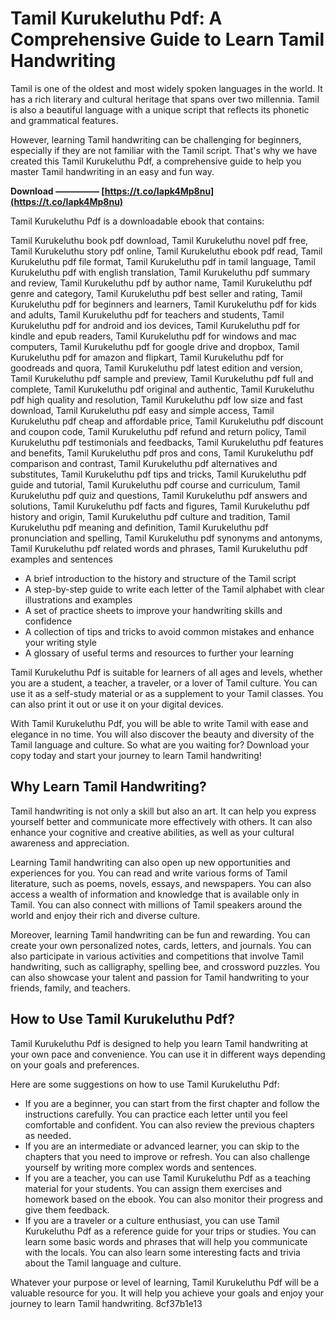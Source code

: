 
 
# Tamil Kurukeluthu Pdf: A Comprehensive Guide to Learn Tamil Handwriting
 
Tamil is one of the oldest and most widely spoken languages in the world. It has a rich literary and cultural heritage that spans over two millennia. Tamil is also a beautiful language with a unique script that reflects its phonetic and grammatical features.
 
However, learning Tamil handwriting can be challenging for beginners, especially if they are not familiar with the Tamil script. That's why we have created this Tamil Kurukeluthu Pdf, a comprehensive guide to help you master Tamil handwriting in an easy and fun way.
 
**Download ————— [https://t.co/Iapk4Mp8nu](https://t.co/Iapk4Mp8nu)**


 
Tamil Kurukeluthu Pdf is a downloadable ebook that contains:
 
Tamil Kurukeluthu book pdf download,  Tamil Kurukeluthu novel pdf free,  Tamil Kurukeluthu story pdf online,  Tamil Kurukeluthu ebook pdf read,  Tamil Kurukeluthu pdf file format,  Tamil Kurukeluthu pdf in tamil language,  Tamil Kurukeluthu pdf with english translation,  Tamil Kurukeluthu pdf summary and review,  Tamil Kurukeluthu pdf by author name,  Tamil Kurukeluthu pdf genre and category,  Tamil Kurukeluthu pdf best seller and rating,  Tamil Kurukeluthu pdf for beginners and learners,  Tamil Kurukeluthu pdf for kids and adults,  Tamil Kurukeluthu pdf for teachers and students,  Tamil Kurukeluthu pdf for android and ios devices,  Tamil Kurukeluthu pdf for kindle and epub readers,  Tamil Kurukeluthu pdf for windows and mac computers,  Tamil Kurukeluthu pdf for google drive and dropbox,  Tamil Kurukeluthu pdf for amazon and flipkart,  Tamil Kurukeluthu pdf for goodreads and quora,  Tamil Kurukeluthu pdf latest edition and version,  Tamil Kurukeluthu pdf sample and preview,  Tamil Kurukeluthu pdf full and complete,  Tamil Kurukeluthu pdf original and authentic,  Tamil Kurukeluthu pdf high quality and resolution,  Tamil Kurukeluthu pdf low size and fast download,  Tamil Kurukeluthu pdf easy and simple access,  Tamil Kurukeluthu pdf cheap and affordable price,  Tamil Kurukeluthu pdf discount and coupon code,  Tamil Kurukeluthu pdf refund and return policy,  Tamil Kurukeluthu pdf testimonials and feedbacks,  Tamil Kurukeluthu pdf features and benefits,  Tamil Kurukeluthu pdf pros and cons,  Tamil Kurukeluthu pdf comparison and contrast,  Tamil Kurukeluthu pdf alternatives and substitutes,  Tamil Kurukeluthu pdf tips and tricks,  Tamil Kurukeluthu pdf guide and tutorial,  Tamil Kurukeluthu pdf course and curriculum,  Tamil Kurukeluthu pdf quiz and questions,  Tamil Kurukeluthu pdf answers and solutions,  Tamil Kurukeluthu pdf facts and figures,  Tamil Kurukeluthu pdf history and origin,  Tamil Kurukeluthu pdf culture and tradition,  Tamil Kurukeluthu pdf meaning and definition,  Tamil Kurukeluthu pdf pronunciation and spelling,  Tamil Kurukeluthu pdf synonyms and antonyms,  Tamil Kurukeluthu pdf related words and phrases,  Tamil Kurukeluthu pdf examples and sentences
 
- A brief introduction to the history and structure of the Tamil script
- A step-by-step guide to write each letter of the Tamil alphabet with clear illustrations and examples
- A set of practice sheets to improve your handwriting skills and confidence
- A collection of tips and tricks to avoid common mistakes and enhance your writing style
- A glossary of useful terms and resources to further your learning

Tamil Kurukeluthu Pdf is suitable for learners of all ages and levels, whether you are a student, a teacher, a traveler, or a lover of Tamil culture. You can use it as a self-study material or as a supplement to your Tamil classes. You can also print it out or use it on your digital devices.
 
With Tamil Kurukeluthu Pdf, you will be able to write Tamil with ease and elegance in no time. You will also discover the beauty and diversity of the Tamil language and culture. So what are you waiting for? Download your copy today and start your journey to learn Tamil handwriting!
  
## Why Learn Tamil Handwriting?
 
Tamil handwriting is not only a skill but also an art. It can help you express yourself better and communicate more effectively with others. It can also enhance your cognitive and creative abilities, as well as your cultural awareness and appreciation.
 
Learning Tamil handwriting can also open up new opportunities and experiences for you. You can read and write various forms of Tamil literature, such as poems, novels, essays, and newspapers. You can also access a wealth of information and knowledge that is available only in Tamil. You can also connect with millions of Tamil speakers around the world and enjoy their rich and diverse culture.
 
Moreover, learning Tamil handwriting can be fun and rewarding. You can create your own personalized notes, cards, letters, and journals. You can also participate in various activities and competitions that involve Tamil handwriting, such as calligraphy, spelling bee, and crossword puzzles. You can also showcase your talent and passion for Tamil handwriting to your friends, family, and teachers.
  
## How to Use Tamil Kurukeluthu Pdf?
 
Tamil Kurukeluthu Pdf is designed to help you learn Tamil handwriting at your own pace and convenience. You can use it in different ways depending on your goals and preferences.
 
Here are some suggestions on how to use Tamil Kurukeluthu Pdf:

- If you are a beginner, you can start from the first chapter and follow the instructions carefully. You can practice each letter until you feel comfortable and confident. You can also review the previous chapters as needed.
- If you are an intermediate or advanced learner, you can skip to the chapters that you need to improve or refresh. You can also challenge yourself by writing more complex words and sentences.
- If you are a teacher, you can use Tamil Kurukeluthu Pdf as a teaching material for your students. You can assign them exercises and homework based on the ebook. You can also monitor their progress and give them feedback.
- If you are a traveler or a culture enthusiast, you can use Tamil Kurukeluthu Pdf as a reference guide for your trips or studies. You can learn some basic words and phrases that will help you communicate with the locals. You can also learn some interesting facts and trivia about the Tamil language and culture.

Whatever your purpose or level of learning, Tamil Kurukeluthu Pdf will be a valuable resource for you. It will help you achieve your goals and enjoy your journey to learn Tamil handwriting.
 8cf37b1e13
 
